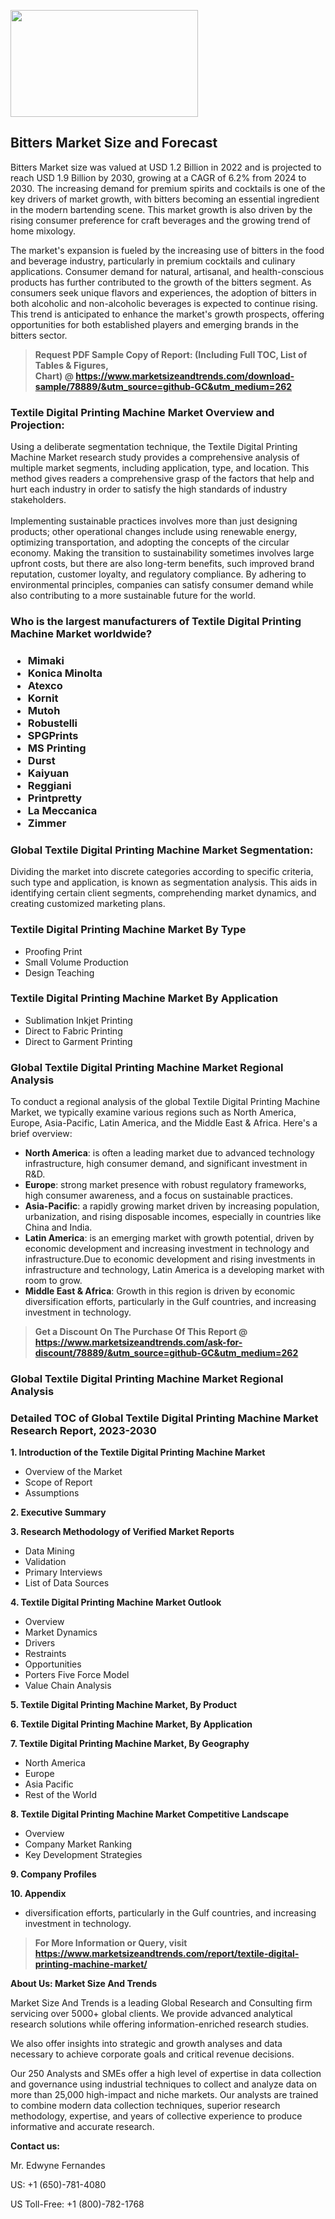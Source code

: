 <p><img class="alignnone size-medium wp-image-20088" src="https://ffe5etoiles.com/wp-content/uploads/2024/12/MST1-300x171.png" alt="" width="300" height="171" /></p><h2>Bitters Market Size and Forecast</h2><p>Bitters Market size was valued at USD 1.2 Billion in 2022 and is projected to reach USD 1.9 Billion by 2030, growing at a CAGR of 6.2% from 2024 to 2030. The increasing demand for premium spirits and cocktails is one of the key drivers of market growth, with bitters becoming an essential ingredient in the modern bartending scene. This market growth is also driven by the rising consumer preference for craft beverages and the growing trend of home mixology.</p><p>The market's expansion is fueled by the increasing use of bitters in the food and beverage industry, particularly in premium cocktails and culinary applications. Consumer demand for natural, artisanal, and health-conscious products has further contributed to the growth of the bitters segment. As consumers seek unique flavors and experiences, the adoption of bitters in both alcoholic and non-alcoholic beverages is expected to continue rising. This trend is anticipated to enhance the market's growth prospects, offering opportunities for both established players and emerging brands in the bitters sector.</p></p><blockquote id="" class=""><strong>Request PDF Sample Copy of Report: (Including Full TOC, List of Tables &amp; Figures, Chart)&nbsp;@&nbsp;<strong><a href="https://www.marketsizeandtrends.com/download-sample/78889/&utm_source=github-GC&utm_medium=262" target="_blank">https://www.marketsizeandtrends.com/download-sample/78889/&utm_source=github-GC&utm_medium=262</a></strong></strong></blockquote><h3 id="" class="">Textile Digital Printing Machine Market&nbsp;Overview and Projection:</h3><p id="" class="">Using a deliberate segmentation technique, the Textile Digital Printing Machine Market research study provides a comprehensive analysis of multiple market segments, including application, type, and location. This method gives readers a comprehensive grasp of the factors that help and hurt each industry in order to satisfy the high standards of industry stakeholders. <br /> <br />Implementing sustainable practices involves more than just designing products; other operational changes include using renewable energy, optimizing transportation, and adopting the concepts of the circular economy. Making the transition to sustainability sometimes involves large upfront costs, but there are also long-term benefits, such improved brand reputation, customer loyalty, and regulatory compliance. By adhering to environmental principles, companies can satisfy consumer demand while also contributing to a more sustainable future for the world.</p><h3 id="" class="">Who is the largest manufacturers of&nbsp;Textile Digital Printing Machine Market worldwide?</h3><h3 class=""><p><ul><li>Mimaki </li><li> Konica Minolta </li><li> Atexco </li><li> Kornit </li><li> Mutoh </li><li> Robustelli </li><li> SPGPrints </li><li> MS Printing </li><li> Durst </li><li> Kaiyuan </li><li> Reggiani </li><li> Printpretty </li><li> La Meccanica </li><li> Zimmer</li></ul></p></h3><h3 id="" class="">Global&nbsp;Textile Digital Printing Machine Market Segmentation:</h3><p id="" class="">Dividing the market into discrete categories according to specific criteria, such type and application, is known as segmentation analysis. This aids in identifying certain client segments, comprehending market dynamics, and creating customized marketing plans.</p><h3 id="" class="">Textile Digital Printing Machine Market&nbsp;By Type</h3><p><p><ul><li>Proofing Print </li><li> Small Volume Production </li><li> Design Teaching</p></li></ul></p></p><h3 id="" class="">Textile Digital Printing Machine Market&nbsp;By Application</h3><p class=""><p><ul><li>Sublimation Inkjet Printing </li><li> Direct to Fabric Printing </li><li> Direct to Garment Printing</li></ul></p></p><h3 id="" class="">Global Textile Digital Printing Machine Market Regional Analysis</h3><p id="" class="">To conduct a regional analysis of the global Textile Digital Printing Machine Market, we typically examine various regions such as North America, Europe, Asia-Pacific, Latin America, and the Middle East &amp; Africa. Here's a brief overview:</p><ul><li><strong>North America</strong>: is often a leading market due to advanced technology infrastructure, high consumer demand, and significant investment in R&amp;D.</li><li><strong>Europe</strong>: strong market presence with robust regulatory frameworks, high consumer awareness, and a focus on sustainable practices.</li><li><strong>Asia-Pacific</strong>: a rapidly growing market driven by increasing population, urbanization, and rising disposable incomes, especially in countries like China and India.</li><li><strong>Latin America</strong>: is an emerging market with growth potential, driven by economic development and increasing investment in technology and infrastructure.Due to economic development and rising investments in infrastructure and technology, Latin America is a developing market with room to grow.</li><li><strong>Middle East &amp; Africa</strong>: Growth in this region is driven by economic diversification efforts, particularly in the Gulf countries, and increasing investment in technology.</li></ul><blockquote id="" class=""><strong>Get a Discount On The Purchase Of This Report @ <strong><a href="https://www.marketsizeandtrends.com/ask-for-discount/78889/&utm_source=github-GC&utm_medium=262" target="_blank">https://www.marketsizeandtrends.com/ask-for-discount/78889/&utm_source=github-GC&utm_medium=262</a></strong></strong></blockquote><h3 id="" class="">Global Textile Digital Printing Machine Market Regional Analysis</h3><h3 id="" class="">Detailed TOC of Global Textile Digital Printing Machine Market Research Report, 2023-2030</h3><p id="" class=""><strong>1. Introduction of the Textile Digital Printing Machine Market</strong></p><ul><li>Overview of the Market</li><li>Scope of Report</li><li>Assumptions</li></ul><p id="" class=""><strong>2. Executive Summary</strong></p><p id="" class=""><strong>3. Research Methodology of Verified Market Reports</strong></p><ul><li>Data Mining</li><li>Validation</li><li>Primary Interviews</li><li>List of Data Sources</li></ul><p id="" class=""><strong>4. Textile Digital Printing Machine Market Outlook</strong></p><ul><li>Overview</li><li>Market Dynamics</li><li>Drivers</li><li>Restraints</li><li>Opportunities</li><li>Porters Five Force Model</li><li>Value Chain Analysis</li></ul><p id="" class=""><strong>5. Textile Digital Printing Machine Market, By Product</strong></p><p id="" class=""><strong>6. Textile Digital Printing Machine Market, By Application</strong></p><p id="" class=""><strong>7. Textile Digital Printing Machine Market, By Geography</strong></p><ul><li>North America</li><li>Europe</li><li>Asia Pacific</li><li>Rest of the World</li></ul><p id="" class=""><strong>8. Textile Digital Printing Machine Market Competitive Landscape</strong></p><ul><li>Overview</li><li>Company Market Ranking</li><li>Key Development Strategies</li></ul><p id="" class=""><strong>9. Company Profiles</strong></p><p id="" class=""><strong>10. Appendix</strong></p><ul><li>diversification efforts, particularly in the Gulf countries, and increasing investment in technology.</li></ul><blockquote id="" class=""><strong>For More Information or Query, visit <strong><strong><a href="https://www.marketsizeandtrends.com/report/textile-digital-printing-machine-market/" target="_blank">https://www.marketsizeandtrends.com/report/textile-digital-printing-machine-market/</a></strong></strong></strong></blockquote><p id="" class=""><strong>About Us: Market Size And Trends</strong></p><p id="" class="">Market Size And Trends is a leading Global Research and Consulting firm servicing over 5000+ global clients. We provide advanced analytical research solutions while offering information-enriched research studies.</p><p id="" class="">We also offer insights into strategic and growth analyses and data necessary to achieve corporate goals and critical revenue decisions.</p><p id="" class="">Our 250 Analysts and SMEs offer a high level of expertise in data collection and governance using industrial techniques to collect and analyze data on more than 25,000 high-impact and niche markets. Our analysts are trained to combine modern data collection techniques, superior research methodology, expertise, and years of collective experience to produce informative and accurate research.</p><p id="" class=""><strong>Contact us:</strong></p><p id="" class="">Mr. Edwyne Fernandes</p><p id="" class="">US: +1 (650)-781-4080</p><p id="" class="">US Toll-Free: +1 (800)-782-1768</p>
